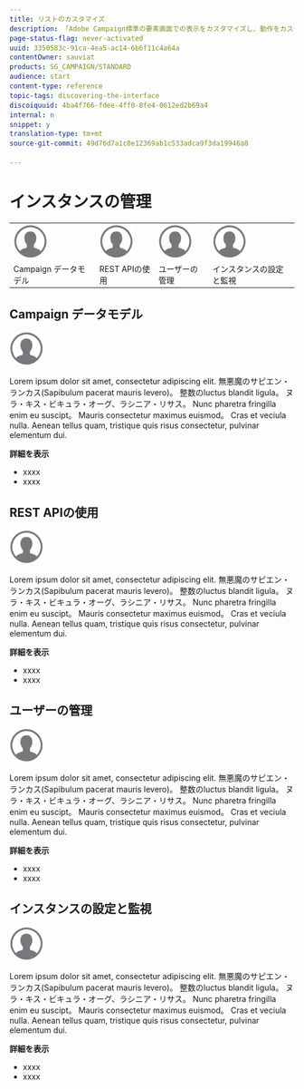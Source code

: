 ```yaml
---
title: リストのカスタマイズ
description: 「Adobe Campaign標準の要素画面での表示をカスタマイズし、動作をカスタマイズする方法：リストの並べ替え、フィルタリング、削除または複製を行う方法について説明します。 リスト画面には、1つまたは複数の特定のリソースの要素が表示されます。」
page-status-flag: never-activated
uuid: 3350583c-91ca-4ea5-ac14-6b6f11c4a64a
contentOwner: sauviat
products: SG_CAMPAIGN/STANDARD
audience: start
content-type: reference
topic-tags: discovering-the-interface
discoiquuid: 4ba4f766-fdee-4ff0-8fe4-0612ed2b69a4
internal: n
snippet: y
translation-type: tm+mt
source-git-commit: 49d76d7a1c0e12369ab1c533adca9f3da19946a8

---
```



# インスタンスの管理

<table>
<tr>
    <td valign="top">
        <a href="../../start/using/work-with-audiences.md"><img width="60px" alt="conditions" src="assets/icon_profile.svg"/></a>
    </td>
    <td valign="top">
        <a href="../../api/using/creating-a-service.md"><img width="60px" alt="conditions" src="assets/icon_profile.svg"/></a>
    </td>
    <td valign="top">
        <a href="../../api/using/interacting-with-custom-resources.md"><img width="60px" alt="conditions" src="assets/icon_profile.svg"/></a>
    </td>
    <td valign="top">
        <a href="../../api/using/interacting-with-marketing-history.md"><img width="60px" alt="conditions" src="assets/icon_profile.svg"/></a>
    </td>
</tr>
<tr>
<td>Campaign データモデル</td>
<td>REST APIの使用</td>
<td>ユーザーの管理</td>
<td>インスタンスの設定と監視</td>
</tr>
</table>

## Campaign データモデル

<img width="60px" alt="conditions" src="assets/icon_profile.svg"/>

Lorem ipsum dolor sit amet, consectetur adipiscing elit. 無悪魔のサピエン・ランカス(Sapibulum pacerat mauris levero)。 整数のluctus blandit ligula。 ヌラ・キス・ビキュラ・オーグ、ラシニア・リサス。 Nunc pharetra fringilla enim eu suscipt。 Mauris consectetur maximus euismod。 Cras et veciula nulla. Aenean tellus quam, tristique quis risus consectetur, pulvinar elementum dui.

**詳細を表示**

* xxxx
* xxxx

## REST APIの使用

<img width="60px" alt="conditions" src="assets/icon_profile.svg"/>

Lorem ipsum dolor sit amet, consectetur adipiscing elit. 無悪魔のサピエン・ランカス(Sapibulum pacerat mauris levero)。 整数のluctus blandit ligula。 ヌラ・キス・ビキュラ・オーグ、ラシニア・リサス。 Nunc pharetra fringilla enim eu suscipt。 Mauris consectetur maximus euismod。 Cras et veciula nulla. Aenean tellus quam, tristique quis risus consectetur, pulvinar elementum dui.

**詳細を表示**

* xxxx
* xxxx

## ユーザーの管理

<img width="60px" alt="conditions" src="assets/icon_profile.svg"/>

Lorem ipsum dolor sit amet, consectetur adipiscing elit. 無悪魔のサピエン・ランカス(Sapibulum pacerat mauris levero)。 整数のluctus blandit ligula。 ヌラ・キス・ビキュラ・オーグ、ラシニア・リサス。 Nunc pharetra fringilla enim eu suscipt。 Mauris consectetur maximus euismod。 Cras et veciula nulla. Aenean tellus quam, tristique quis risus consectetur, pulvinar elementum dui.

**詳細を表示**

* xxxx
* xxxx

## インスタンスの設定と監視

<img width="60px" alt="conditions" src="assets/icon_profile.svg"/>

Lorem ipsum dolor sit amet, consectetur adipiscing elit. 無悪魔のサピエン・ランカス(Sapibulum pacerat mauris levero)。 整数のluctus blandit ligula。 ヌラ・キス・ビキュラ・オーグ、ラシニア・リサス。 Nunc pharetra fringilla enim eu suscipt。 Mauris consectetur maximus euismod。 Cras et veciula nulla. Aenean tellus quam, tristique quis risus consectetur, pulvinar elementum dui.

**詳細を表示**

* xxxx
* xxxx
